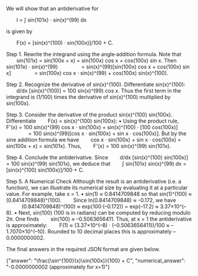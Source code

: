 We will show that an antiderivative for

  I = ∫ sin(101x) · sin(x)^(99) dx

is given by

  F(x) = [sin(x)^(100) · sin(100x)]/100 + C.

Step 1. Rewrite the integrand using the angle‐addition formula.
Note that
  sin(101x) = sin(100x + x) = sin(100x) cos x + cos(100x) sin x.
Then
  sin(101x) · sin(x)^(99)
     = sin(x)^(99)[sin(100x) cos x + cos(100x) sin x]
     = sin(100x) cos x · sin(x)^(99) + cos(100x) sin(x)^(100).

Step 2. Recognize the derivative of sin(x)^(100).
Differentiate sin(x)^(100):
  d/dx [sin(x)^(100)] = 100 sin(x)^(99) cos x.
Thus the first term in the integrand is (1/100) times the derivative of sin(x)^(100) multiplied by sin(100x).

Step 3. Consider the derivative of the product sin(x)^(100) sin(100x).
Differentiate
  F(x) = sin(x)^(100) sin(100x):
• Using the product rule,
  F'(x) = 100 sin(x)^(99) cos x · sin(100x) + sin(x)^(100) · [100 cos(100x)]
     = 100 sin(x)^(99)[cos x · sin(100x) + sin x · cos(100x)].
But by the sine addition formula we have
  cos x · sin(100x) + sin x · cos(100x) = sin(100x + x) = sin(101x).
Thus,
  F'(x) = 100 sin(x)^(99) sin(101x).

Step 4. Conclude the antiderivative.
Since
  d/dx [sin(x)^(100) sin(100x)] = 100 sin(x)^(99) sin(101x),
we deduce that
  ∫ sin(101x) sin(x)^(99) dx = [sin(x)^(100) sin(100x)]/100 + C.

Step 5. A Numerical Check
Although the result is an antiderivative (i.e. a function), we can illustrate its numerical size by evaluating it at a particular value. For example, take x = 1.
• sin(1) ≈ 0.8414709848 so that sin(1)^(100) ≈ (0.8414709848)^(100). 
  Since ln(0.8414709848) ≈ -0.172, we have
   (0.8414709848)^(100) ≈ exp(100·(–0.172)) = exp(–17.2) ≈ 3.37×10^(–8).
• Next, sin(100) (100 is in radians) can be computed by reducing modulo 2π. One finds
  sin(100) ≈ –0.5063656411.
Thus, at x = 1 the antiderivative is approximately:
  F(1) ≈ (3.37×10^(–8) · (–0.5063656411))/100 ≈ –1.7070×10^(–10).
Rounded to 10 decimal places this is approximately –0.0000000002.

The final answers in the required JSON format are given below.

{"answer": "\\frac{\\sin^{100}(x)\\sin(100x)}{100} + C", "numerical_answer": "-0.0000000002 (approximately for x=1)"}
